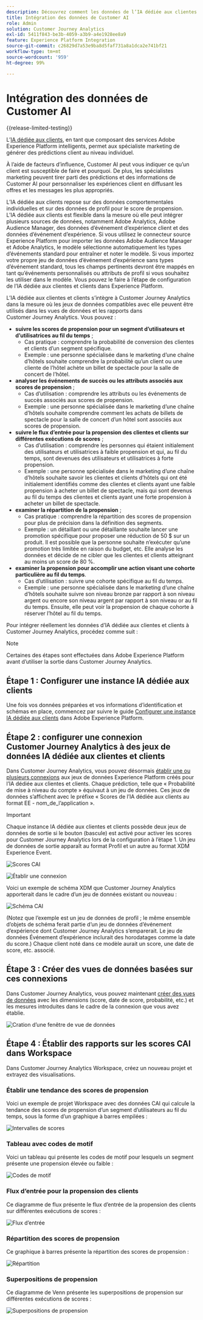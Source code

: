 ```yaml
---
description: Découvrez comment les données de l’IA dédiée aux clientes et clients d’Adobe Experience Platform s’intègrent à Workspace dans Customer Journey Analytics.
title: Intégration des données de Customer AI
role: Admin
solution: Customer Journey Analytics
exl-id: 5411f843-be3b-4059-a3b9-a4e1928ee8a9
feature: Experience Platform Integration
source-git-commit: c26829d7a53e9ba8d5faf731a8a1dca2e741bf21
workflow-type: tm+mt
source-wordcount: '959'
ht-degree: 99%

---
```


# Intégration des données de Customer AI

{{release-limited-testing}}

L’[IA dédiée aux clients](https://experienceleague.adobe.com/docs/experience-platform/intelligent-services/customer-ai/overview.html?lang=fr), en tant que composant des services Adobe Experience Platform intelligents, permet aux spécialiste marketing de générer des prédictions client au niveau individuel.

À l’aide de facteurs d’influence, Customer AI peut vous indiquer ce qu’un client est susceptible de faire et pourquoi. De plus, les spécialistes marketing peuvent tirer parti des prédictions et des informations de Customer AI pour personnaliser les expériences client en diffusant les offres et les messages les plus appropriés.

L’IA dédiée aux clients repose sur des données comportementales individuelles et sur des données de profil pour le score de propension. L’IA dédiée aux clients est flexible dans la mesure où elle peut intégrer plusieurs sources de données, notamment Adobe Analytics, Adobe Audience Manager, des données d’événement d’expérience client et des données d’événement d’expérience. Si vous utilisez le connecteur source Experience Platform pour importer les données Adobe Audience Manager et Adobe Analytics, le modèle sélectionne automatiquement les types d’événements standard pour entraîner et noter le modèle. Si vous importez votre propre jeu de données d’événement d’expérience sans types d’événement standard, tous les champs pertinents devront être mappés en tant qu’événements personnalisés ou attributs de profil si vous souhaitez les utiliser dans le modèle. Vous pouvez le faire à l’étape de configuration de l’IA dédiée aux clientes et clients dans Experience Platform.

L’IA dédiée aux clientes et clients s’intègre à Customer Journey Analytics dans la mesure où les jeux de données compatibles avec elle peuvent être utilisés dans les vues de données et les rapports dans Customer Journey Analytics. Vous pouvez :

* **suivre les scores de propension pour un segment d’utilisateurs et d’utilisatrices au fil du temps** ;
   * Cas pratique : comprendre la probabilité de conversion des clientes et clients d’un segment spécifique.
   * Exemple : une personne spécialisée dans le marketing d’une chaîne d’hôtels souhaite comprendre la probabilité qu’un client ou une cliente de l’hôtel achète un billet de spectacle pour la salle de concert de l’hôtel.
* **analyser les événements de succès ou les attributs associés aux scores de propension** ;
   * Cas d’utilisation : comprendre les attributs ou les événements de succès associés aux scores de propension.
   * Exemple : une personne spécialisée dans le marketing d’une chaîne d’hôtels souhaite comprendre comment les achats de billets de spectacle pour la salle de concert d’un hôtel sont associés aux scores de propension.
* **suivre le flux d’entrée pour la propension des clientes et clients sur différentes exécutions de scores** ;
   * Cas d’utilisation : comprendre les personnes qui étaient initialement des utilisateurs et utilisatrices à faible propension et qui, au fil du temps, sont devenues des utilisateurs et utilisatrices à forte propension.
   * Exemple : une personne spécialisée dans le marketing d’une chaîne d’hôtels souhaite savoir les clientes et clients d’hôtels qui ont été initialement identifiés comme des clientes et clients ayant une faible propension à acheter un billet de spectacle, mais qui sont devenus au fil du temps des clientes et clients ayant une forte propension à acheter un billet de spectacle.
* **examiner la répartition de la propension** ;
   * Cas pratique : comprendre la répartition des scores de propension pour plus de précision dans la définition des segments.
   * Exemple : un détaillant ou une détaillante souhaite lancer une promotion spécifique pour proposer une réduction de 50 $ sur un produit. Il est possible que la personne souhaite n’exécuter qu’une promotion très limitée en raison du budget, etc. Elle analyse les données et décide de ne cibler que les clientes et clients atteignant au moins un score de 80 %.
* **examiner la propension pour accomplir une action visant une cohorte particulière au fil du temps**.
   * Cas d’utilisation : suivre une cohorte spécifique au fil du temps.
   * Exemple : une personne spécialisée dans le marketing d’une chaîne d’hôtels souhaite suivre son niveau bronze par rapport à son niveau argent ou encore son niveau argent par rapport à son niveau or au fil du temps. Ensuite, elle peut voir la propension de chaque cohorte à réserver l’hôtel au fil du temps.

Pour intégrer réellement les données d’IA dédiée aux clientes et clients à Customer Journey Analytics, procédez comme suit :

>[!NOTE]
>
>Certaines des étapes sont effectuées dans Adobe Experience Platform avant d’utiliser la sortie dans Customer Journey Analytics.


## Étape 1 : Configurer une instance IA dédiée aux clients

Une fois vos données préparées et vos informations d’identification et schémas en place, commencez par suivre le guide [Configurer une instance IA dédiée aux clients](https://experienceleague.adobe.com/docs/experience-platform/intelligent-services/customer-ai/user-guide/configure.html) dans Adobe Experience Platform.

## Étape 2 : configurer une connexion Customer Journey Analytics à des jeux de données IA dédiée aux clientes et clients

Dans Customer Journey Analytics, vous pouvez désormais [établir une ou plusieurs connexions](/help/connections/create-connection.md) aux jeux de données Experience Platform créés pour l’IA dédiée aux clientes et clients. Chaque prédiction, telle que « Probabilité de mise à niveau du compte » équivaut à un jeu de données. Ces jeux de données s’affichent avec le préfixe « Scores de l’IA dédiée aux clients au format EE - nom_de_l’application ».

>[!IMPORTANT]
>
>Chaque instance IA dédiée aux clientes et clients possède deux jeux de données de sortie si le bouton (bascule) est activé pour activer les scores pour Customer Journey Analytics lors de la configuration à l’étape 1. Un jeu de données de sortie apparaît au format Profil et un autre au format XDM Experience Event.

![Scores CAI](assets/cai-scores.png)

![Établir une connexion](assets/create-conn.png)

Voici un exemple de schéma XDM que Customer Journey Analytics apporterait dans le cadre d’un jeu de données existant ou nouveau :

![Schéma CAI](assets/cai-schema.png)

(Notez que l’exemple est un jeu de données de profil ; le même ensemble d’objets de schéma ferait partie d’un jeu de données d’événement d’expérience dont Customer Journey Analytics s’emparerait. Le jeu de données Événement d’expérience inclurait des horodatages comme la date du score.) Chaque client noté dans ce modèle aurait un score, une date de score, etc.  associé.

## Étape 3 : Créer des vues de données basées sur ces connexions

Dans Customer Journey Analytics, vous pouvez maintenant [créer des vues de données](/help/data-views/create-dataview.md) avec les dimensions (score, date de score, probabilité, etc.) et les mesures introduites dans le cadre de la connexion que vous avez établie.

![Cration d’une fenêtre de vue de données](assets/create-dataview.png)

## Étape 4 : Établir des rapports sur les scores CAI dans Workspace

Dans Customer Journey Analytics Workspace, créez un nouveau projet et extrayez des visualisations.

### Établir une tendance des scores de propension

Voici un exemple de projet Workspace avec des données CAI qui calcule la tendance des scores de propension d’un segment d’utilisateurs au fil du temps, sous la forme d’un graphique à barres empilées :

![Intervalles de scores](assets/workspace-scores.png)

### Tableau avec codes de motif

Voici un tableau qui présente les codes de motif pour lesquels un segment présente une propension élevée ou faible :

![Codes de motif](assets/reason-codes.png)

### Flux d’entrée pour la propension des clients

Ce diagramme de flux présente le flux d’entrée de la propension des clients sur différentes exécutions de scores :

![Flux d’entrée](assets/flow.png)

### Répartition des scores de propension

Ce graphique à barres présente la répartition des scores de propension :

![Répartition](assets/distribution.png)

### Superpositions de propension

Ce diagramme de Venn présente les superpositions de propension sur différentes exécutions de scores :

![Superpositions de propension](assets/venn.png)

